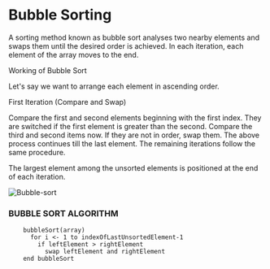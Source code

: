 # Bubble Sorting
A sorting method known as bubble sort analyses two nearby elements and swaps them until the desired order is achieved.
In each iteration, each element of the array moves to the end.

Working of Bubble Sort 


Let's say we want to arrange each element in ascending order.

First Iteration (Compare and Swap)

Compare the first and second elements beginning with the first index.
They are switched if the first element is greater than the second.
Compare the third and second items now. If they are not in order, swap them.
The above process continues till the last element. 
The remaining iterations follow the same procedure.

The largest element among the unsorted elements is positioned at the end of each iteration.



![Bubble-sort](https://user-images.githubusercontent.com/124857399/234065653-c132d064-196d-48a7-8cf4-d8a2d1dc697d.png)

### BUBBLE SORT ALGORITHM


        bubbleSort(array)
          for i <- 1 to indexOfLastUnsortedElement-1
            if leftElement > rightElement
              swap leftElement and rightElement
        end bubbleSort
